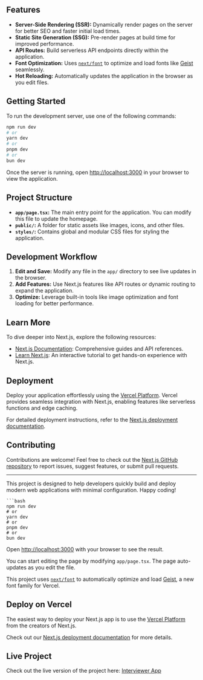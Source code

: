 ## Features

- **Server-Side Rendering (SSR):** Dynamically render pages on the server for better SEO and faster initial load times.
- **Static Site Generation (SSG):** Pre-render pages at build time for improved performance.
- **API Routes:** Build serverless API endpoints directly within the application.
- **Font Optimization:** Uses [`next/font`](https://nextjs.org/docs/app/building-your-application/optimizing/fonts) to optimize and load fonts like [Geist](https://vercel.com/font) seamlessly.
- **Hot Reloading:** Automatically updates the application in the browser as you edit files.

## Getting Started

To run the development server, use one of the following commands:

```bash
npm run dev
# or
yarn dev
# or
pnpm dev
# or
bun dev
```

Once the server is running, open [http://localhost:3000](http://localhost:3000) in your browser to view the application.

## Project Structure

- **`app/page.tsx`:** The main entry point for the application. You can modify this file to update the homepage.
- **`public/`:** A folder for static assets like images, icons, and other files.
- **`styles/`:** Contains global and modular CSS files for styling the application.

## Development Workflow

1. **Edit and Save:** Modify any file in the `app/` directory to see live updates in the browser.
2. **Add Features:** Use Next.js features like API routes or dynamic routing to expand the application.
3. **Optimize:** Leverage built-in tools like image optimization and font loading for better performance.

## Learn More

To dive deeper into Next.js, explore the following resources:

- [Next.js Documentation](https://nextjs.org/docs): Comprehensive guides and API references.
- [Learn Next.js](https://nextjs.org/learn): An interactive tutorial to get hands-on experience with Next.js.

## Deployment

Deploy your application effortlessly using the [Vercel Platform](https://vercel.com/new?utm_medium=default-template&filter=next.js&utm_source=create-next-app&utm_campaign=create-next-app-readme). Vercel provides seamless integration with Next.js, enabling features like serverless functions and edge caching.

For detailed deployment instructions, refer to the [Next.js deployment documentation](https://nextjs.org/docs/app/building-your-application/deploying).

## Contributing

Contributions are welcome! Feel free to check out the [Next.js GitHub repository](https://github.com/vercel/next.js) to report issues, suggest features, or submit pull requests.

---

This project is designed to help developers quickly build and deploy modern web applications with minimal configuration. Happy coding!

````
```bash
npm run dev
# or
yarn dev
# or
pnpm dev
# or
bun dev
````

Open [http://localhost:3000](http://localhost:3000) with your browser to see the result.

You can start editing the page by modifying `app/page.tsx`. The page auto-updates as you edit the file.

This project uses [`next/font`](https://nextjs.org/docs/app/building-your-application/optimizing/fonts) to automatically optimize and load [Geist](https://vercel.com/font), a new font family for Vercel.

## Deploy on Vercel

The easiest way to deploy your Next.js app is to use the [Vercel Platform](https://vercel.com/new?utm_medium=default-template&filter=next.js&utm_source=create-next-app&utm_campaign=create-next-app-readme) from the creators of Next.js.

Check out our [Next.js deployment documentation](https://nextjs.org/docs/app/building-your-application/deploying) for more details.

## Live Project

Check out the live version of the project here: [Interviewer App](https://interviewer-rouge-one.vercel.app)
